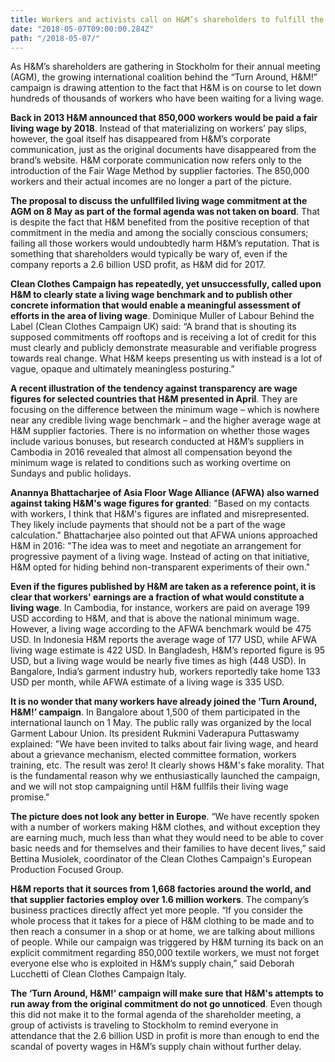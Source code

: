 ```yaml
---
title: Workers and activists call on H&M’s shareholders to fulfill the living wage commitment
date: "2018-05-07T09:00:00.284Z"
path: "/2018-05-07/"
---
```


As H&M’s shareholders are gathering in Stockholm for their annual meeting (AGM), the growing international coalition behind the “Turn Around, H&M!” campaign is drawing attention to the fact that H&M is on course to let down hundreds of thousands of workers who have been waiting for a living wage.
<!-- end -->

**Back in 2013 H&M announced that 850,000 workers would be paid a fair living wage by 2018**. Instead of that materializing on workers’ pay slips, however, the goal itself has disappeared from H&M’s corporate communication, just as the original documents have disappeared from the brand’s website. H&M corporate communication now refers only to the introduction of the Fair Wage Method by supplier factories. The 850,000 workers and their actual incomes are no longer a part of the picture.

**The proposal to discuss the unfullfiled living wage commitment at the AGM on 8 May as part of the formal agenda was not taken on board**. That is despite the fact that H&M benefited from the positive reception of that commitment in the media and among the socially conscious consumers; failing all those workers would undoubtedly harm H&M’s reputation. That is something that shareholders would typically be wary of, even if the company reports a 2.6 billion USD profit, as H&M did for 2017.

**Clean Clothes Campaign has repeatedly, yet unsuccessfully, called upon H&M to clearly state a living wage benchmark and to publish other concrete information that would enable a meaningful assessment of efforts in the area of living wage**. Dominique Muller of Labour Behind the Label (Clean Clothes Campaign UK) said: “A brand that is shouting its supposed commitments off rooftops and is receiving a lot of credit for this must clearly and publicly demonstrate measurable and verifiable progress towards real change. What H&M keeps presenting us with instead is a lot of vague, opaque and ultimately meaningless posturing.”

**A recent illustration of the tendency against transparency are wage figures for selected countries that H&M presented in April**. They are focusing on the difference between the minimum wage – which is nowhere near any credible living wage benchmark – and the higher average wage at H&M supplier factories. There is no information on whether those wages include various bonuses, but research conducted at H&M’s suppliers in Cambodia in 2016 revealed that almost all compensation beyond the minimum wage is related to conditions such as working overtime on Sundays and public holidays.

**Anannya Bhattacharjee of Asia Floor Wage Alliance (AFWA) also warned against taking H&M's wage figures for granted**: "Based on my contacts with workers, I think that H&M's figures are inflated and misrepresented. They likely include payments that should not be a part of the wage calculation." Bhattacharjee also pointed out that AFWA unions approached H&M in 2016: "The idea was to meet and negotiate an arrangement for progressive payment of a living wage. Instead of acting on that initiative, H&M opted for hiding behind non-transparent experiments of their own."

**Even if the figures published by H&M are taken as a reference point, it is clear that workers' earnings are a fraction of what would constitute a living wage**. In Cambodia, for instance, workers are paid on average 199 USD according to H&M, and that is above the national minimum wage. However, a living wage according to the AFWA benchmark would be 475 USD. In Indonesia H&M reports the average wage of 177 USD, while AFWA living wage estimate is 422 USD. In Bangladesh, H&M’s reported figure is 95 USD, but a living wage would be nearly five times as high (448 USD). In Bangalore, India’s garment industry hub, workers reportedly take home 133 USD per month, while AFWA estimate of a living wage is 335 USD. 

**It is no wonder that many workers have already joined the ‘Turn Around, H&M!’ campaign**. In Bangalore about 1,500 of them participated in the international launch on 1 May. The public rally was organized by the local Garment Labour Union. Its president Rukmini Vaderapura Puttaswamy explained: "We have been invited to talks about fair living wage, and heard about a grievance mechanism, elected committee formation, workers training, etc. The result was zero! It clearly shows H&M's fake morality. That is the fundamental reason why we enthusiastically launched the campaign, and we will not stop campaigning until H&M fullfils their living wage promise." 

**The picture does not look any better in Europe**. “We have recently spoken with a number of workers making H&M clothes, and without exception they are earning much, much less than what they would need to be able to cover basic needs and for themselves and their families to have decent lives,” said Bettina Musiolek, coordinator of the Clean Clothes Campaign's European Production Focused Group.

**H&M reports that it sources from 1,668 factories around the world, and that supplier factories employ over 1.6 million workers**. The company’s business practices directly affect yet more people. “If you consider the whole process that it takes for a piece of H&M clothing to be made and to then reach a consumer in a shop or at home, we are talking about millions of people. While our campaign was triggered by H&M turning its back on an explicit commitment regarding 850,000 textile workers, we must not forget everyone else who is exploited in H&M’s supply chain,” said Deborah Lucchetti of Clean Clothes Campaign Italy.  

**The ‘Turn Around, H&M!’ campaign will make sure that H&M's attempts to run away from the original commitment do not go unnoticed**. Even though this did not make it to the formal agenda of the shareholder meeting, a group of activists is traveling to Stockholm to remind everyone in attendance that the 2.6 billion USD in profit is more than enough to end the scandal of poverty wages in H&M’s supply chain without further delay.
